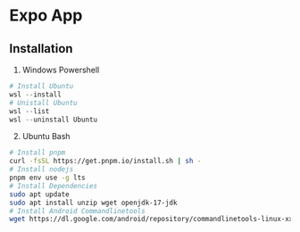 # Expo App

## Installation

1. Windows Powershell

```powershell
# Install Ubuntu
wsl --install
# Unistall Ubuntu
wsl --list
wsl --uninstall Ubuntu
```

2. Ubuntu Bash

```bash
# Install pnpm
curl -fsSL https://get.pnpm.io/install.sh | sh -
# Install nodejs
pnpm env use -g lts
# Install Dependencies
sudo apt update
sudo apt install unzip wget openjdk-17-jdk
# Install Android Commandlinetools
wget https://dl.google.com/android/repository/commandlinetools-linux-xxxx_latest.zip -O commandlinetools.zip
```
